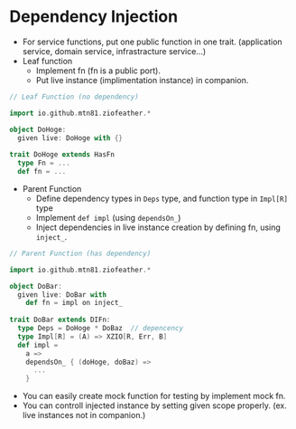 # Dependency Injection

* For service functions, put one public function in one trait. (application service, domain service, infrastracture service...)
* Leaf function
  * Implement fn (fn is a public port).
  * Put live instance (implimentation instance) in companion.

```scala
// Leaf Function (no dependency)

import io.github.mtn81.ziofeather.*

object DoHoge:
  given live: DoHoge with {}
  
trait DoHoge extends HasFn
  type Fn = ...
  def fn = ...
```

* Parent Function 
  * Define dependency types in ```Deps``` type, and function type in ```Impl[R]``` type
  * Implement ```def impl``` (using ```dependsOn_```)
  * Inject dependencies in live instance creation by defining fn, using ```inject_```.

```scala
// Parent Function (has dependency)

import io.github.mtn81.ziofeather.*

object DoBar:
  given live: DoBar with
    def fn = impl on inject_
  
trait DoBar extends DIFn:
  type Deps = DoHoge * DoBaz  // depencency
  type Impl[R] = (A) => XZIO[R, Err, B]
  def impl =
    a =>
    dependsOn_ { (doHoge, doBaz) =>
      ...
    }

```
* You can easily create mock function for testing by implement mock fn.
* You can controll injected instance by setting given scope properly. (ex. live instances not in companion.)
